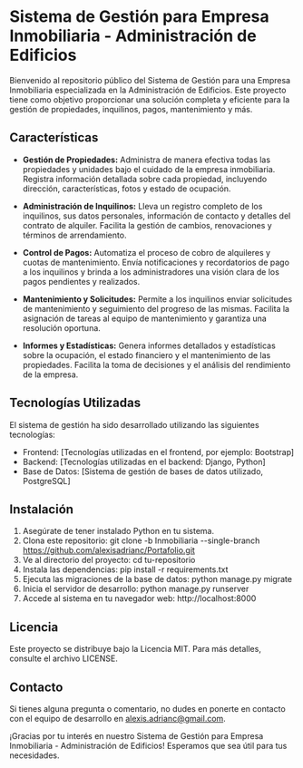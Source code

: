 # Sistema de Gestión para Empresa Inmobiliaria - Administración de Edificios

Bienvenido al repositorio público del Sistema de Gestión para una Empresa Inmobiliaria especializada en la Administración de Edificios. Este proyecto tiene como objetivo proporcionar una solución completa y eficiente para la gestión de propiedades, inquilinos, pagos, mantenimiento y más.

## Características
- **Gestión de Propiedades:** Administra de manera efectiva todas las propiedades y unidades bajo el cuidado de la empresa inmobiliaria. Registra información detallada sobre cada propiedad, incluyendo dirección, características, fotos y estado de ocupación.

- **Administración de Inquilinos:** Lleva un registro completo de los inquilinos, sus datos personales, información de contacto y detalles del contrato de alquiler. Facilita la gestión de cambios, renovaciones y términos de arrendamiento.

- **Control de Pagos:** Automatiza el proceso de cobro de alquileres y cuotas de mantenimiento. Envía notificaciones y recordatorios de pago a los inquilinos y brinda a los administradores una visión clara de los pagos pendientes y realizados.

- **Mantenimiento y Solicitudes:** Permite a los inquilinos enviar solicitudes de mantenimiento y seguimiento del progreso de las mismas. Facilita la asignación de tareas al equipo de mantenimiento y garantiza una resolución oportuna.

- **Informes y Estadísticas:** Genera informes detallados y estadísticas sobre la ocupación, el estado financiero y el mantenimiento de las propiedades. Facilita la toma de decisiones y el análisis del rendimiento de la empresa.

## Tecnologías Utilizadas
El sistema de gestión ha sido desarrollado utilizando las siguientes tecnologías:

- Frontend: [Tecnologías utilizadas en el frontend, por ejemplo: Bootstrap]
- Backend: [Tecnologías utilizadas en el backend: Django, Python]
- Base de Datos: [Sistema de gestión de bases de datos utilizado, PostgreSQL]
## Instalación
1. Asegúrate de tener instalado Python en tu sistema.
1. Clona este repositorio: git clone -b Inmobiliaria --single-branch https://github.com/alexisadrianc/Portafolio.git 
1. Ve al directorio del proyecto: cd tu-repositorio
1. Instala las dependencias: pip install -r requirements.txt
1. Ejecuta las migraciones de la base de datos: python manage.py migrate
1. Inicia el servidor de desarrollo: python manage.py runserver
1. Accede al sistema en tu navegador web: http://localhost:8000

## Licencia
Este proyecto se distribuye bajo la Licencia MIT. Para más detalles, consulte el archivo LICENSE.

## Contacto
Si tienes alguna pregunta o comentario, no dudes en ponerte en contacto con el equipo de desarrollo en alexis.adrianc@gmail.com.

¡Gracias por tu interés en nuestro Sistema de Gestión para Empresa Inmobiliaria - Administración de Edificios! Esperamos que sea útil para tus necesidades.
